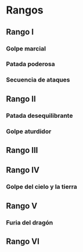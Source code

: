 # Rangos

## Rango I

### Golpe marcial

### Patada poderosa

### Secuencia de ataques

## Rango II

### Patada desequilibrante

### Golpe aturdidor

## Rango III

## Rango IV

### Golpe del cielo y la tierra

## Rango V

### Furia del dragón

## Rango VI